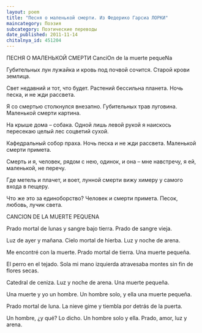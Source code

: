 ```yaml
---
layout: poem
title: "Песня о маленькой смерти. Из Федерико Гарсиа ЛОРКИ"
maincategory: Поэзия
subcategory: Поэтические переводы
date_published: 2011-11-14
chitalnya_id: 451204
---
```





ПЕСНЯ О МАЛЕНЬКОЙ СМЕРТИ
CanciOn de la muerte pequeNa

Губительных лун лужайка
и кровь под почвой сочится.
Старой крови землица.

Свет недавний и тот, что будет.
Растений бессильна планета.
Ночь песка, и не жди рассвета.

Я со смертью столкнулся внезапно.
Губительных трав луговина.
Маленькой смерти картина.

На крыше дома – собака.
Одной лишь левой рукой
я наискось пересекаю
целый лес соцветий сухой.

Кафедральный собор праха.
Ночь песка и не жди рассвета.
Маленькой смерти примета.

Смерть и я, человек, рядом с нею,
одинок, и она – мне навстречу,
я ей, маленькой, не перечу.


Где метель и плачет, и воет,
лунной смерти вижу химеру
у самого входа в пещеру.

Что же это за единоборство?
Человек и смерти примета.
Песок, любовь, лучик света.


CANCION DE LA MUERTE PEQUENA

Prado mortal de lunas
y sangre bajo tierra.
Prado de sangre vieja.

Luz de ayer y ma&#241;ana.
Cielo mortal de hierba.
Luz y noche de arena.

Me encontr&#233; con la muerte.
Prado mortal de tierra.
Una muerte peque&#241;a.

El perro en el tejado.
Sola mi mano izquierda
atravesaba montes sin fin
de flores secas.

Catedral de ceniza.
Luz y noche de arena.
Una muerte peque&#241;a.

Una muerte y yo un hombre.
Un hombre solo, y ella
una muerte peque&#241;a.

Prado mortal de luna.
La nieve gime y tiembla
por detr&#225;s de la puerta.

Un hombre, &#191;y qu&#233;? Lo dicho.
Un hombre solo y ella.
Prado, amor, luz y arena.

 





